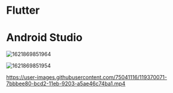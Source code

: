 # Flutter
# Android Studio

![1621869851964](https://user-images.githubusercontent.com/75041116/119370047-778fd100-bcd2-11eb-8d56-dee1800f3f61.jpg)

![1621869851954](https://user-images.githubusercontent.com/75041116/119370059-79f22b00-bcd2-11eb-8516-e4295a54809e.jpg)

https://user-images.githubusercontent.com/75041116/119370071-7bbbee80-bcd2-11eb-9203-a5ae46c74ba1.mp4

